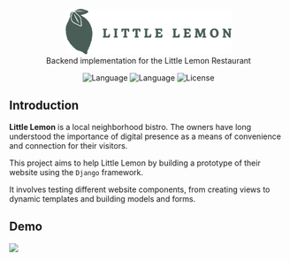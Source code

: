 
<!-- README file in MD for the Little Lemon repository-->
<a name="readme-top"></a>
<!--
*** Attribution and thanks: README template adapted from Othneil Drew's example, available at:
*** https://github.com/othneildrew/Best-README-Template
-->

<!-- PROJECT LOGO -->
<p align="center">
  <img src="./restaurant/static/img/logo.png" style="width: 300px"/>
  <br>
  Backend implementation for the Little Lemon Restaurant
</p>


<!-- SHIELDS FOR REPO -->
<p align="center">
    <a>
        <img src="https://img.shields.io/badge/language-Python-green"
            alt="Language"></a>
    <a>
        <img src="https://img.shields.io/badge/framework-Django-green"
            alt="Language"></a>
    <a>
        <img src="https://img.shields.io/badge/license-Apache 2.0-red"
            alt="License"></a>
</p>

## Introduction
**Little Lemon** is a local neighborhood bistro. The owners have long understood the importance of digital presence as a means of convenience and connection for their visitors.

This project aims to help Little Lemon by building a prototype of their website using the ``Django`` framework.

It involves testing different website components, from creating views to dynamic templates and building models and forms.


## Demo
  <img src="./img/web_app_screencapture.gif" style="width: 800px"/>
